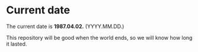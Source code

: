 # Current date

The current date is **1987.04.02.** (YYYY.MM.DD.)

This repository will be good when the world ends, so we will know how long it lasted.